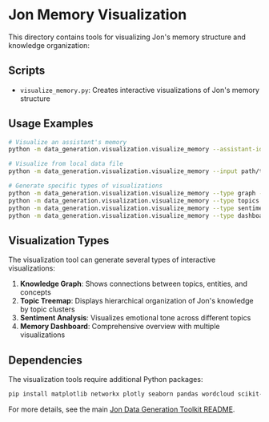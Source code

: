 # Jon Memory Visualization

This directory contains tools for visualizing Jon's memory structure and knowledge organization:

## Scripts

- `visualize_memory.py`: Creates interactive visualizations of Jon's memory structure

## Usage Examples

```bash
# Visualize an assistant's memory
python -m data_generation.visualization.visualize_memory --assistant-id asst_abc123

# Visualize from local data file
python -m data_generation.visualization.visualize_memory --input path/to/jon_raw_data.json

# Generate specific types of visualizations
python -m data_generation.visualization.visualize_memory --type graph --assistant-id asst_abc123
python -m data_generation.visualization.visualize_memory --type topics --assistant-id asst_abc123
python -m data_generation.visualization.visualize_memory --type sentiment --assistant-id asst_abc123
python -m data_generation.visualization.visualize_memory --type dashboard --assistant-id asst_abc123
```

## Visualization Types

The visualization tool can generate several types of interactive visualizations:

1. **Knowledge Graph**: Shows connections between topics, entities, and concepts
2. **Topic Treemap**: Displays hierarchical organization of Jon's knowledge by topic clusters
3. **Sentiment Analysis**: Visualizes emotional tone across different topics
4. **Memory Dashboard**: Comprehensive overview with multiple visualizations

## Dependencies

The visualization tools require additional Python packages:

```bash
pip install matplotlib networkx plotly seaborn pandas wordcloud scikit-learn nltk
```

For more details, see the main [Jon Data Generation Toolkit README](../README.md). 